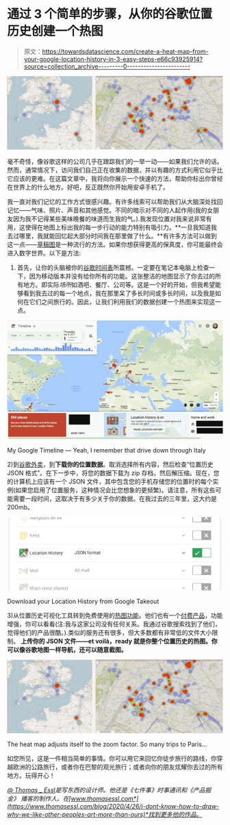 # 通过 3 个简单的步骤，从你的谷歌位置历史创建一个热图

> 原文：<https://towardsdatascience.com/create-a-heat-map-from-your-google-location-history-in-3-easy-steps-e66c93925914?source=collection_archive---------0----------------------->

![](img/8ce0536d8e9bfd986dea7babe4f0b97d.png)

毫不奇怪，像谷歌这样的公司几乎在跟踪我们的一举一动——如果我们允许的话。然而，通常情况下，访问我们自己正在收集的数据，并以有趣的方式利用它似乎比它应该的更难。在这篇文章中，我将向你展示一个快速的方法，帮助你标出你曾经在世界上的什么地方。好吧，反正既然你开始用安卓手机了。

我一直对我们记忆的工作方式很感兴趣。有许多线索可以帮助我们从大脑深处找回记忆——气味、照片、声音和其他感觉。不同的暗示对不同的人起作用(我的女朋友因为我不记得某些美味晚餐的味道而生我的气。).我发现位置对我来说非常有用，这使得在地图上标出我的每一步行动的能力特别有吸引力。**一旦我知道我去过哪里，我就能回忆起大部分时间我在那里做了什么。**有许多方法可以做到这一点——[草稿图](http://www.scratchmap.org/)是一种流行的方法。如果你想获得更高的保真度，你可能最终会进入数字世界。以下是方法:

1.  首先，让你的头脑被你的[谷歌时间表](https://www.google.co.uk/maps/timeline)所震撼。一定要在笔记本电脑上检查一下，因为移动版本并没有给你所有的功能。这张整洁的地图显示了你去过的所有地方。即实际*场所*如酒吧、餐厅、公司等。这是一个好的开始，但我希望能够看到我去过的每一个地点，我在那里呆了多长时间或多长时间，以及我是如何在它们之间旅行的。因此，让我们利用我们的数据创建一个热图来实现这一点。

![](img/5071f8157db9e03951d5ec409058a692.png)

My Google Timeline — Yeah, I remember that drive down through Italy

2)到[谷歌外卖](https://www.google.com/settings/takeout)，到**下载你的位置数据**。取消选择所有内容，然后检查“位置历史 JSON 格式”。在下一步中，将您的数据下载为 zip 存档，然后解压缩。现在，您的计算机上应该有一个 JSON 文件，其中包含您的手机存储您的位置时的每个实例(如果您启用了位置服务，这种情况会比您想象的更频繁)。请注意，所有这些可能需要一段时间，这取决于有多少关于你的数据。在我过去的三年里，这大约是 200mb。

![](img/b52007350156c5d6ed1768c55b6b2686.png)

Download your Location History from Google Takeout

3)从位置历史可视化工具转到免费使用的[热图功能](https://locationhistoryvisualizer.com/heatmap/)。他们也有一个[付费产品](https://locationhistoryvisualizer.com/)，功能增强，你可以看看(注:我与这家公司没有任何关系。我通过谷歌搜索找到了他们，觉得他们的产品很酷。).类似的服务还有很多，但大多数都有非常低的文件大小限制。
**上传你的 JSON 文件——et voilà，ready 就是你整个位置历史的热图。你可以像谷歌地图一样导航，还可以随意截图。**

![](img/8ce0536d8e9bfd986dea7babe4f0b97d.png)

The heat map adjusts itself to the zoom factor. So many trips to Paris…

如您所见，这是一件相当简单的事情。你可以用它来回忆你徒步旅行的路线，你穿越欧洲的公路旅行，或者你在巴黎的观光旅行；或者向你的朋友炫耀你去过的所有地方。玩得开心！

[*@ Thomas _ Essl*](https://twitter.com/Thomas_Essl)*是写东西的设计师。他还是《七件事》*[](http://seventhings.thomasessl.com)**时事通讯和《产品掘金》* *播客的制作人。在*[*www.thomasessl.com*](https://www.thomasessl.com/blog/2020/4/26/i-dont-know-how-to-draw-why-we-like-other-peoples-art-more-than-ours)*找到更多他的作品。**